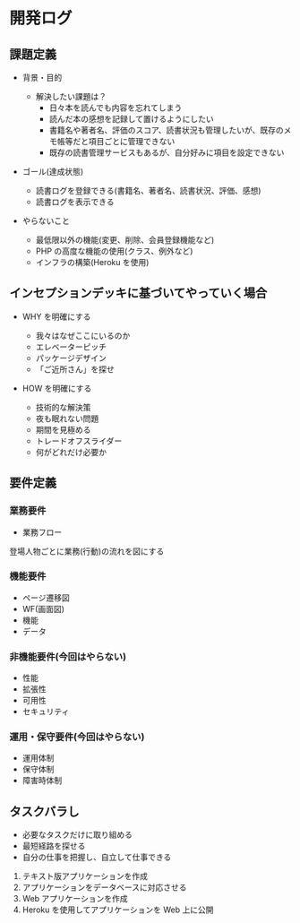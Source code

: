 # 開発ログ

## 課題定義

- 背景・目的

  - 解決したい課題は？
    - 日々本を読んでも内容を忘れてしまう
    - 読んだ本の感想を記録して置けるようにしたい
    - 書籍名や著者名、評価のスコア、読書状況も管理したいが、既存のメモ帳等だと項目ごとに管理できない
    - 既存の読書管理サービスもあるが、自分好みに項目を設定できない

- ゴール(達成状態)

  - 読書ログを登録できる(書籍名、著者名、読書状況、評価、感想)
  - 読書ログを表示できる

- やらないこと
  - 最低限以外の機能(変更、削除、会員登録機能など)
  - PHP の高度な機能の使用(クラス、例外など)
  - インフラの構築(Heroku を使用)

## インセプションデッキに基づいてやっていく場合

- WHY を明確にする

  - 我々はなぜここにいるのか
  - エレベーターピッチ
  - パッケージデザイン
  - 「ご近所さん」を探せ

- HOW を明確にする
  - 技術的な解決策
  - 夜も眠れない問題
  - 期間を見極める
  - トレードオフスライダー
  - 何がどれだけ必要か

## 要件定義

### 業務要件

- 業務フロー

登場人物ごとに業務(行動)の流れを図にする

### 機能要件

- ページ遷移図
- WF(画面図)
- 機能
- データ

### 非機能要件(今回はやらない)

- 性能
- 拡張性
- 可用性
- セキュリティ

### 運用・保守要件(今回はやらない)

- 運用体制
- 保守体制
- 障害時体制

## タスクバラし

- 必要なタスクだけに取り組める
- 最短経路を探せる
- 自分の仕事を把握し、自立して仕事できる

1. テキスト版アプリケーションを作成
2. アプリケーションをデータベースに対応させる
3. Web アプリケーションを作成
4. Heroku を使用してアプリケーションを Web 上に公開
